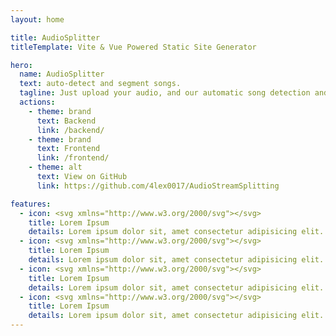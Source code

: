 ```yaml
---
layout: home

title: AudioSplitter
titleTemplate: Vite & Vue Powered Static Site Generator

hero:
  name: AudioSplitter
  text: auto-detect and segment songs.
  tagline: Just upload your audio, and our automatic song detection and segmentation feature will expertly organize your tracks.
  actions:
    - theme: brand
      text: Backend
      link: /backend/
    - theme: brand
      text: Frontend
      link: /frontend/
    - theme: alt
      text: View on GitHub
      link: https://github.com/4lex0017/AudioStreamSplitting

features:
  - icon: <svg xmlns="http://www.w3.org/2000/svg"></svg>
    title: Lorem Ipsum
    details: Lorem ipsum dolor sit, amet consectetur adipisicing elit. Molestiae soluta earum.
  - icon: <svg xmlns="http://www.w3.org/2000/svg"></svg>
    title: Lorem Ipsum
    details: Lorem ipsum dolor sit, amet consectetur adipisicing elit. Molestiae soluta earum.
  - icon: <svg xmlns="http://www.w3.org/2000/svg"></svg>
    title: Lorem Ipsum
    details: Lorem ipsum dolor sit, amet consectetur adipisicing elit. Molestiae soluta earum.
  - icon: <svg xmlns="http://www.w3.org/2000/svg"></svg>
    title: Lorem Ipsum
    details: Lorem ipsum dolor sit, amet consectetur adipisicing elit. Molestiae soluta earum.
---
```

